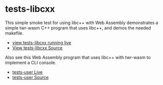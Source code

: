 <h1>tests-libcxx</h1>
This simple smoke test for using libc++ with Web Assembly demonstrates a simple twr-wasm C++ program that uses libc++, and demos the needed makefile.


- [view tests-libcxx running live](/examples/dist/tests-libcxx/index.html)
- [View tests-libcxx Source](https://github.com/twiddlingbits/twr-wasm/tree/main/examples/tests-libcxx)

Also see this Web Assembly program that uses libc++ with twr-wasm to implement a CLI console.

- [tests-user Live](/examples/dist/tests-user/index.html)
- [tests-user Source](https://github.com/twiddlingbits/twr-wasm/tree/main/examples/tests-user)


 
